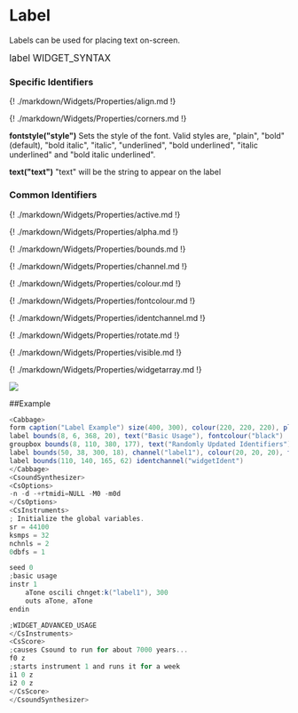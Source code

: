 # Label

Labels can be used for placing text on-screen. 


<big></pre>
label WIDGET_SYNTAX
</pre></big>

### Specific Identifiers

{! ./markdown/Widgets/Properties/align.md !} 

{! ./markdown/Widgets/Properties/corners.md !} 

**fontstyle("style")** Sets the style of the font. Valid styles are, "plain", "bold"(default), "bold italic", "italic", "underlined", "bold underlined", "italic underlined" and "bold italic underlined". 

**text("text")** "text" will be the string to appear on the label

### Common Identifiers

{! ./markdown/Widgets/Properties/active.md !}  

{! ./markdown/Widgets/Properties/alpha.md !}  

{! ./markdown/Widgets/Properties/bounds.md !}  

{! ./markdown/Widgets/Properties/channel.md !}  

{! ./markdown/Widgets/Properties/colour.md !}  

{! ./markdown/Widgets/Properties/fontcolour.md !}  

{! ./markdown/Widgets/Properties/identchannel.md !}  

{! ./markdown/Widgets/Properties/rotate.md !}  

{! ./markdown/Widgets/Properties/visible.md !}  
 
{! ./markdown/Widgets/Properties/widgetarray.md !}  

<!--(End of identifiers)/-->
![](../images/label.gif)

##Example
<!--(Widget Example)/-->
```csharp
<Cabbage>
form caption("Label Example") size(400, 300), colour(220, 220, 220), pluginID("def1")
label bounds(8, 6, 368, 20), text("Basic Usage"), fontcolour("black")
groupbox bounds(8, 110, 380, 177), text("Randomly Updated Identifiers")
label bounds(50, 38, 300, 18), channel("label1"), colour(20, 20, 20), text("Label. Click to send info to Csound")
label bounds(110, 140, 165, 62) identchannel("widgetIdent")
</Cabbage>
<CsoundSynthesizer>
<CsOptions>
-n -d -+rtmidi=NULL -M0 -m0d 
</CsOptions>
<CsInstruments>
; Initialize the global variables. 
sr = 44100
ksmps = 32
nchnls = 2
0dbfs = 1

seed 0 
;basic usage
instr 1 
    aTone oscili chnget:k("label1"), 300
    outs aTone, aTone    
endin

;WIDGET_ADVANCED_USAGE
</CsInstruments>
<CsScore>
;causes Csound to run for about 7000 years...
f0 z
;starts instrument 1 and runs it for a week
i1 0 z
i2 0 z
</CsScore>
</CsoundSynthesizer>
```
<!--(End Widget Example)/-->
